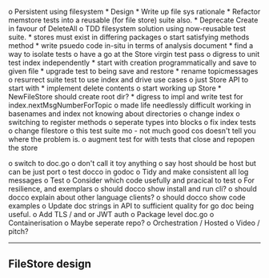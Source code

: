 o  Persistent using filesystem
    *  Design
    *  Write up file sys rationale
    *  Refactor memstore tests into a reusable (for file store) suite also.
    *  Deprecate Create in favour of DeleteAll
    o  TDD filesystem solution using now-reusable test suite.
        *  stores must exist in differing packages
        o  start satisfying methods method
            *  write psuedo code in-situ in terms of analysis document
            *  find a way to isolate tests
            o  have a go at the Store virgin test pass
                o  digress to unit test index independently
                    *  start with creation programmatically and save to given
                       file
                    *  upgrade test to being save and restore
                    *  rename topicmessages
                o   resurrect suite test to use index and drive use cases
                    o  just Store API to start with
                        *  implement delete contents
                        o  start working up Store
                            *  NewFileStore should create root dir?
                            *  digress to impl and write test for
                               index.nextMsgNumberForTopic
                            o  made life needlessly difficult working in basenames
                               and index not knowing about directories
                                o  change index
                                    o  switching to register methods
                                        o  seperate types into blocks
                                o  fix index tests
                                o  change filestore
    o  this test suite mo - not much good cos doesn't tell you where the
               problem is.
    o  augment test for with tests that close and repopen the store



o  switch to doc.go
o  don't call it toy anything
o  say host should be host but can be just port
o  test docco in godoc
o  Tidy and make consistent all log messages
o  Test
    o  Consider which code usefully and pracical to test
    o  For resilience, and exemplars
o  should docco show install and run cli?
o  should docco explain about other language clients?
o  should docco show code examples
o  Update doc strings in API to sufficient quality for go doc being useful.
o  Add TLS / and or JWT auth
o  Package level doc.go
o  Containerisation
    o  Maybe seperate repo?
o  Orchestration / Hosted
o  Video / pitch?

----------------------------------------------------------------
FileStore design
----------------------------------------------------------------
